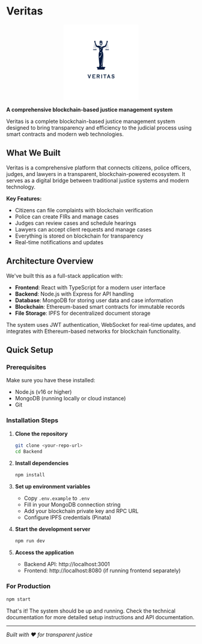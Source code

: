 # Veritas

<div align="center">
  <img src="frontend/public/veritas.png" alt="Veritas Logo" width="200" height="200">
</div>

**A comprehensive blockchain-based justice management system**

Veritas is a complete blockchain-based justice management system designed to bring transparency and efficiency to the judicial process using smart contracts and modern web technologies.

## What We Built

Veritas is a comprehensive platform that connects citizens, police officers, judges, and lawyers in a transparent, blockchain-powered ecosystem. It serves as a digital bridge between traditional justice systems and modern technology.

**Key Features:**
- Citizens can file complaints with blockchain verification
- Police can create FIRs and manage cases
- Judges can review cases and schedule hearings
- Lawyers can accept client requests and manage cases
- Everything is stored on blockchain for transparency
- Real-time notifications and updates

## Architecture Overview

We've built this as a full-stack application with:
- **Frontend**: React with TypeScript for a modern user interface
- **Backend**: Node.js with Express for API handling
- **Database**: MongoDB for storing user data and case information
- **Blockchain**: Ethereum-based smart contracts for immutable records
- **File Storage**: IPFS for decentralized document storage

The system uses JWT authentication, WebSocket for real-time updates, and integrates with Ethereum-based networks for blockchain functionality.

## Quick Setup

### Prerequisites
Make sure you have these installed:
- Node.js (v16 or higher)
- MongoDB (running locally or cloud instance)
- Git

### Installation Steps

1. **Clone the repository**
   ```bash
   git clone <your-repo-url>
   cd Backend
   ```

2. **Install dependencies**
   ```bash
   npm install
   ```

3. **Set up environment variables**
   - Copy `.env.example` to `.env`
   - Fill in your MongoDB connection string
   - Add your blockchain private key and RPC URL
   - Configure IPFS credentials (Pinata)

4. **Start the development server**
   ```bash
   npm run dev
   ```

5. **Access the application**
   - Backend API: http://localhost:3001
   - Frontend: http://localhost:8080 (if running frontend separately)

### For Production
```bash
npm start
```

That's it! The system should be up and running. Check the technical documentation for more detailed setup instructions and API documentation.

---

*Built with ❤️ for transparent justice*
